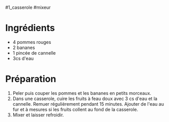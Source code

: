#1_casserole #mixeur 

# Ingrédients 

- 4 pommes rouges
- 2 bananes
- 1 pincée de cannelle
- 3cs d'eau
# Préparation

1. Peler puis couper les pommes et les bananes en petits morceaux. 
2. Dans une casserole, cuire les fruits à feau doux avec 3 cs d'eau et la cannelle. Remuer régulièrement pendant 15 minutes. Ajouter de l'eau au fur et à mesures si les fruits collent au fond de la casserole. 
3. Mixer et laisser refroidir. 
